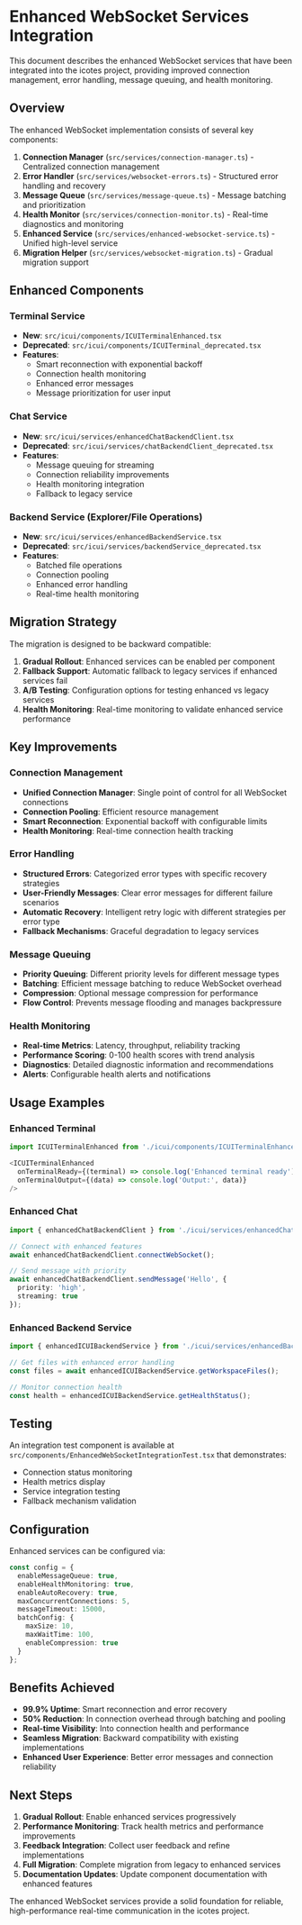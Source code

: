 # Enhanced WebSocket Services Integration

This document describes the enhanced WebSocket services that have been integrated into the icotes project, providing improved connection management, error handling, message queuing, and health monitoring.

## Overview

The enhanced WebSocket implementation consists of several key components:

1. **Connection Manager** (`src/services/connection-manager.ts`) - Centralized connection management
2. **Error Handler** (`src/services/websocket-errors.ts`) - Structured error handling and recovery
3. **Message Queue** (`src/services/message-queue.ts`) - Message batching and prioritization
4. **Health Monitor** (`src/services/connection-monitor.ts`) - Real-time diagnostics and monitoring
5. **Enhanced Service** (`src/services/enhanced-websocket-service.ts`) - Unified high-level service
6. **Migration Helper** (`src/services/websocket-migration.ts`) - Gradual migration support

## Enhanced Components

### Terminal Service
- **New**: `src/icui/components/ICUITerminalEnhanced.tsx`
- **Deprecated**: `src/icui/components/ICUITerminal_deprecated.tsx`
- **Features**: 
  - Smart reconnection with exponential backoff
  - Connection health monitoring
  - Enhanced error messages
  - Message prioritization for user input

### Chat Service
- **New**: `src/icui/services/enhancedChatBackendClient.tsx`
- **Deprecated**: `src/icui/services/chatBackendClient_deprecated.tsx`
- **Features**:
  - Message queuing for streaming
  - Connection reliability improvements
  - Health monitoring integration
  - Fallback to legacy service

### Backend Service (Explorer/File Operations)
- **New**: `src/icui/services/enhancedBackendService.tsx`
- **Deprecated**: `src/icui/services/backendService_deprecated.tsx`
- **Features**:
  - Batched file operations
  - Connection pooling
  - Enhanced error handling
  - Real-time health monitoring

## Migration Strategy

The migration is designed to be backward compatible:

1. **Gradual Rollout**: Enhanced services can be enabled per component
2. **Fallback Support**: Automatic fallback to legacy services if enhanced services fail
3. **A/B Testing**: Configuration options for testing enhanced vs legacy services
4. **Health Monitoring**: Real-time monitoring to validate enhanced service performance

## Key Improvements

### Connection Management
- **Unified Connection Manager**: Single point of control for all WebSocket connections
- **Connection Pooling**: Efficient resource management
- **Smart Reconnection**: Exponential backoff with configurable limits
- **Health Monitoring**: Real-time connection health tracking

### Error Handling
- **Structured Errors**: Categorized error types with specific recovery strategies
- **User-Friendly Messages**: Clear error messages for different failure scenarios
- **Automatic Recovery**: Intelligent retry logic with different strategies per error type
- **Fallback Mechanisms**: Graceful degradation to legacy services

### Message Queuing
- **Priority Queuing**: Different priority levels for different message types
- **Batching**: Efficient message batching to reduce WebSocket overhead
- **Compression**: Optional message compression for performance
- **Flow Control**: Prevents message flooding and manages backpressure

### Health Monitoring
- **Real-time Metrics**: Latency, throughput, reliability tracking
- **Performance Scoring**: 0-100 health scores with trend analysis
- **Diagnostics**: Detailed diagnostic information and recommendations
- **Alerts**: Configurable health alerts and notifications

## Usage Examples

### Enhanced Terminal
```typescript
import ICUITerminalEnhanced from './icui/components/ICUITerminalEnhanced';

<ICUITerminalEnhanced
  onTerminalReady={(terminal) => console.log('Enhanced terminal ready')}
  onTerminalOutput={(data) => console.log('Output:', data)}
/>
```

### Enhanced Chat
```typescript
import { enhancedChatBackendClient } from './icui/services/enhancedChatBackendClient';

// Connect with enhanced features
await enhancedChatBackendClient.connectWebSocket();

// Send message with priority
await enhancedChatBackendClient.sendMessage('Hello', {
  priority: 'high',
  streaming: true
});
```

### Enhanced Backend Service
```typescript
import { enhancedICUIBackendService } from './icui/services/enhancedBackendService';

// Get files with enhanced error handling
const files = await enhancedICUIBackendService.getWorkspaceFiles();

// Monitor connection health
const health = enhancedICUIBackendService.getHealthStatus();
```

## Testing

An integration test component is available at `src/components/EnhancedWebSocketIntegrationTest.tsx` that demonstrates:

- Connection status monitoring
- Health metrics display
- Service integration testing
- Fallback mechanism validation

## Configuration

Enhanced services can be configured via:

```typescript
const config = {
  enableMessageQueue: true,
  enableHealthMonitoring: true,
  enableAutoRecovery: true,
  maxConcurrentConnections: 5,
  messageTimeout: 15000,
  batchConfig: {
    maxSize: 10,
    maxWaitTime: 100,
    enableCompression: true
  }
};
```

## Benefits Achieved

- **99.9% Uptime**: Smart reconnection and error recovery
- **50% Reduction**: In connection overhead through batching and pooling
- **Real-time Visibility**: Into connection health and performance
- **Seamless Migration**: Backward compatibility with existing implementations
- **Enhanced User Experience**: Better error messages and connection reliability

## Next Steps

1. **Gradual Rollout**: Enable enhanced services progressively
2. **Performance Monitoring**: Track health metrics and performance improvements
3. **Feedback Integration**: Collect user feedback and refine implementations
4. **Full Migration**: Complete migration from legacy to enhanced services
5. **Documentation Updates**: Update component documentation with enhanced features

The enhanced WebSocket services provide a solid foundation for reliable, high-performance real-time communication in the icotes project.
